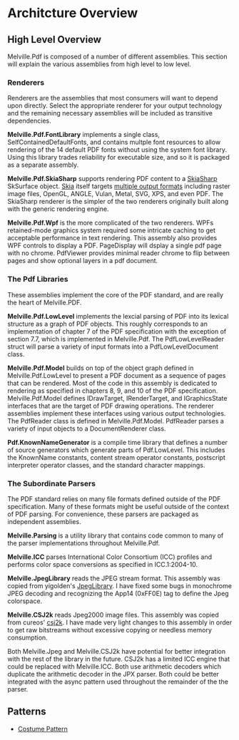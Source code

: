 ﻿# Architcture Overview

## High Level Overview

Melville.Pdf is composed of a number of different assemblies.  This section will explain the
various assemblies from high level to low level.

### Renderers
Renderers are the assemblies that most consumers will want to depend upon directly.  Select the appropriate 
renderer for your output technology and the remaining necessary assemblies will be included as transitive
dependencies.

**Melville.Pdf.FontLibrary** implements a single class, SelfContainedDefaultFonts, and contains multple font
resources to allow rendering of the 14 default PDF fonts without using the system font library.  Using this
library trades reliability for executable size, and so it is packaged as a separate assembly.

**Melville.Pdf.SkiaSharp** supports rendering PDF content to a [SkiaSharp](https://github.com/mono/SkiaSharp) SkSurface 
object.  [Skia](https://skia.org/) itself
targets [multiple output formats](https://en.wikipedia.org/wiki/Skia_Graphics_Engine) including raster image
files, OpenGL, ANGLE, Vulan, Metal, SVG, XPS, and even PDF.  The SkiaSharp renderer is the simpler of the 
two renderers originally built along with the generic rendering engine.

**Melville.Pdf.Wpf** is the more complicated of the two renderers.  WPFs retained-mode graphics system
required some intricate caching to get acceptable performance in text rendering.  This assembly also
provides WPF controls to display a PDF.  PageDisplay will dsplay a single pdf page with no chrome.  PdfViewer
provides minimal reader chrome to flip between pages and show optional layers in a pdf document.

### The Pdf Libraries
These assemblies implement the core of the PDF standard, and are really the heart of Melville.PDF.

**Melville.Pdf.LowLevel** implements the lexcial parsing of PDF into its lexical structure as a graph of
PDF objects.  This roughly corresponds to an implementation of chapter 7 of the PDF specification with the
exception of section 7.7, which is implemented in Melville.Pdf.  The PdfLowLevelReader struct will parse
a variety of input formats into a PdfLowLevelDocument class.

**Melville.Pdf.Model** builds on top of the object graph defined in Melville.Pdf.LowLevel to present a PDF 
document as a sequence of pages that can be rendered.  Most of the code in this assembly is dedicated to
rendering as specified in chapters 8, 9, and 10 of the PDF specification.  Melville.Pdf.Model defines 
IDrawTarget, IRenderTarget, and IGraphicsState interfaces that are the target of PDF drawing operations.  The
renderer assemblies implement these interfaces using various output technologies.  The PdfReader class is 
defined in Melville.Pdf.Model.  PdfReader parses a variety of input objects to a DocumentRenderer class.

**Pdf.KnownNameGenerator** is a compile time library that defines a number of source generators which 
generate parts of Pdf.LowLevel.  This includes the KnownName constants, content stream operator constants,
postscript interpreter operator classes, and the standard character mappings.  

### The Subordinate Parsers
The PDF standard relies on many file formats defined outside of the PDF specification.  Many of these formats
might be useful outside of the context of PDF parsing.  For convenience, these parsers are packaged as 
independent assemblies.

**Melville.Parsing** is a utility library that contains code common to many of the parser implementations
throughout Melville.Pdf.  

**Melville.ICC** parses International Color Consortium (ICC) profiles and performs color space conversions as
specified in ICC.1:2004-10.

**Melville.JpegLibrary** reads the JPEG stream format.  This assembly was copied from yigolden's
[JpegLibrary](https://github.com/yigolden/JpegLibrary).  I have fixed some bugs in monochrome JPEG decoding
and recognizing the App14 (0xFF0E) tag to define the Jpeg colorspace.

**Melville.CSJ2k** reads Jpeg2000 image files.  This assembly was copied from cureos'
[csj2k](https://github.com/cureos/csj2k).  I have made very light changes to this assembly in order to get
raw bitstreams without excessive copying or needless memory consumption.

Both Melville.Jpeg and Melville.CSJ2k have potential for better integration with the rest of the library in
the future.  CSJ2k has a limited ICC engine that could be replaced with Melville.ICC.  Both use arithmetic
decoders which duplicate the arithmetic decoder in the JPX parser.  Both could be better integrated with
the async pattern used throughout the remainder of the the parser.

## Patterns
- [Costume Pattern](Costumes.md)